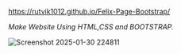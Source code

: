 https://rutvik1012.github.io/Felix-Page-Bootstrap/

*Make Website Using HTML,CSS and BOOTSTRAP.*   


![Screenshot 2025-01-30 224811](https://github.com/user-attachments/assets/dd06b54b-578f-487a-9a96-ae6a74901535)
